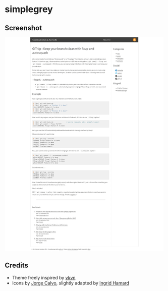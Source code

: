 # simplegrey #



## Screenshot ##

![screenshot](screenshot.png)


## Credits ##

* Theme freely inspired by [vkvn](https://github.com/vkvn)
* Icons by [Jorge Calvo](http://dribbble.com/shots/1074961-Flat-Icons-EPS), slightly adapted by [Ingrid Hamard](http://ingrid.hamard.free.fr)

